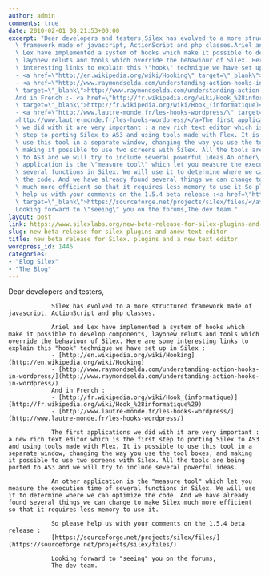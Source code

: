 ```yaml
---
author: admin
comments: true
date: 2010-02-01 08:21:53+00:00
excerpt: "Dear developers and testers,Silex has evolved to a more structured\
  \ framework made of javascript, ActionScript and php classes.Ariel and\
  \ Lex have implemented a system of hooks which make it possible to develop components,\
  \ layonew reluts and tools which override the behaviour of Silex. Here are some\
  \ interesting links to explain this \"hook\" technique we have set up in Silex :\
  - <a href=\"http://en.wikipedia.org/wiki/Hooking\" target=\"_blank\">http://en.wikipedia.org/wiki/Hooking</a>\
  - <a href=\"http://www.raymondselda.com/understanding-action-hooks-in-wordpress/\"\
  \ target=\"_blank\">http://www.raymondselda.com/understanding-action-hooks-in-wordpress/</a>\
  And in French :- <a href=\"http://fr.wikipedia.org/wiki/Hook_%28informatique%29\"\
  \ target=\"_blank\">http://fr.wikipedia.org/wiki/Hook_(informatique)</a>\
  - <a href=\"http://www.lautre-monde.fr/les-hooks-wordpress/\" target=\"_blank\"\
  >http://www.lautre-monde.fr/les-hooks-wordpress/</a>The first applications\
  \ we did with it are very important : a new rich text editor which is the first\
  \ step to porting Silex to AS3 and using tools made with Flex. It is possible to\
  \ use this tool in a separate window, changing the way you use the tool boxes, and\
  \ making it possible to use two screens with Silex. All the tools are being ported\
  \ to AS3 and we will try to include several powerful ideas.An other\
  \ application is the \"measure tool\" which let you measure the execution time of\
  \ several functions in Silex. We will use it to determine where we can optimize\
  \ the code. And we have already found several things we can change to make Silex\
  \ much more efficient so that it requires less memory to use it.So please\
  \ help us with your comments on the 1.5.4 beta release :<a href=\"https://sourceforge.net/projects/silex/files/\"\
  \ target=\"_blank\">https://sourceforge.net/projects/silex/files/</a>\
  Looking forward to \"seeing\" you on the forums,The dev team."
layout: post
link: https://www.silexlabs.org/new-beta-release-for-silex-plugins-and-anew-text-editor/
slug: new-beta-release-for-silex-plugins-and-anew-text-editor
title: new beta release for Silex. plugins and a new text editor
wordpress_id: 1446
categories:
- "Blog Silex"
- "The Blog"
---
```


Dear developers and testers,

				Silex has evolved to a more structured framework made of javascript, ActionScript and php classes.

				Ariel and Lex have implemented a system of hooks which make it possible to develop components, layonew reluts and tools which override the behaviour of Silex. Here are some interesting links to explain this "hook" technique we have set up in Silex :
				- [http://en.wikipedia.org/wiki/Hooking](http://en.wikipedia.org/wiki/Hooking)
				- [http://www.raymondselda.com/understanding-action-hooks-in-wordpress/](http://www.raymondselda.com/understanding-action-hooks-in-wordpress/)
				And in French :
				- [http://fr.wikipedia.org/wiki/Hook_(informatique)](http://fr.wikipedia.org/wiki/Hook_%28informatique%29)
				- [http://www.lautre-monde.fr/les-hooks-wordpress/](http://www.lautre-monde.fr/les-hooks-wordpress/)

				The first applications we did with it are very important : a new rich text editor which is the first step to porting Silex to AS3 and using tools made with Flex. It is possible to use this tool in a separate window, changing the way you use the tool boxes, and making it possible to use two screens with Silex. All the tools are being ported to AS3 and we will try to include several powerful ideas.

				An other application is the "measure tool" which let you measure the execution time of several functions in Silex. We will use it to determine where we can optimize the code. And we have already found several things we can change to make Silex much more efficient so that it requires less memory to use it.

				So please help us with your comments on the 1.5.4 beta release :
				[https://sourceforge.net/projects/silex/files/](https://sourceforge.net/projects/silex/files/)

				Looking forward to "seeing" you on the forums,
				The dev team.
